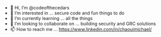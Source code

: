 - 👋 Hi, I’m @codeofthecedars
- 👀 I’m interested in ... secure code and fun things to do
- 🌱 I’m currently learning ... all the things 
- 💞️ I’m looking to collaborate on ... building security and GRC solutions
- 📫 How to reach me ... https://www.linkedin.com/in/chaouimichael/

<!---
codeofthecedars/codeofthecedars is a ✨ special ✨ repository because its `README.md` (this file) appears on your GitHub profile.
You can click the Preview link to take a look at your changes.
--->
